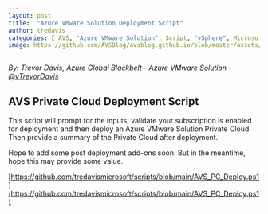```yaml
---
layout: post
title:  "Azure VMware Solution Deployment Script"
author: tredavis
categories: [ AVS, "Azure VMware Solution", Script, "vSphere", Microsoft, Azure, Lab]
image: https://github.com/AVSBlog/avsblog.github.io/blob/master/assets/images/posts/avspcdeploy.png
---
```


*By: Trevor Davis, Azure Global Blackbelt - Azure VMware Solution - [@vTrevorDavis](https://twitter.com/vtrevordavis)*

## AVS Private Cloud Deployment Script

This script will prompt for the inputs, validate your subscription is enabled for deployment and then deploy an Azure VMware Solution Private Cloud.  Then provide a summary of the Private Cloud after deployment.

Hope to add some post deployment add-ons soon.  But in the meantime, hope this may provide some value.

[https://github.com/tredavismicrosoft/scripts/blob/main/AVS_PC_Deploy.ps1](https://github.com/tredavismicrosoft/scripts/blob/main/AVS_PC_Deploy.ps1)
